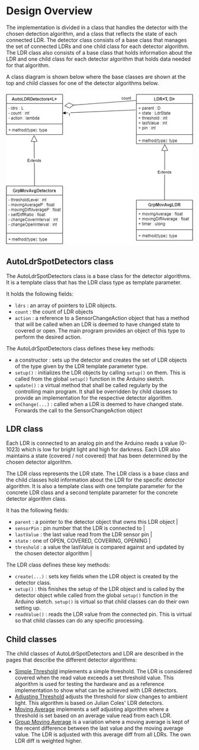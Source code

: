 # Design Overview
The implementation is divided in a class that handles the detector with the chosen 
detection algorithm, and a class that reflects the state of each connected LDR.
The detector class consists of a base class that manages the set of connected LDRs and
one child class for each detector algorithm.
The LDR class also consists of a base class that holds information about the LDR and
one child class for each detector algorithm that holds data needed for that algorithm.

A class diagram is shown below where the base classes are shown at the top and child
classes for one of the detector algorithms below.

![Class Diagram](Classes.png)

## AutoLdrSpotDetectors class

The AutoLdrSpotDetectors class is a base class for the detector algorithms. 
It is a template class that has the LDR class type as template parameter.

It holds the following fields:
* ```ldrs``` : an array of pointers to LDR objects.
* ```count``` : the count of LDR objects
* ```action``` : a reference to a SensorChangeAction object that has a method that will
  be called when an LDR is deemed to have changed state to covered or open.
  The main program provides an object of this type to perform the desired action.  

The AutoLdrSpotDetectors class defines these key methods:
* a constructor : sets up the detector and creates the set of LDR objects of the 
  type given by the LDR template parameter type.
* ```setup()``` : initializes the LDR objects by calling ```setup()``` on them.
  This is called from the global ```setup()``` function in the Arduino sketch.
* ```update()``` : a virtual method that shall be called regularly by the controlling
  main program. 
  It shall be overridden by child classes to provide an implementation for the respective
  detector algorithm.
* ```onChange(...)``` : called when a LDR is deemed to have changed state. Forwards the call
  to the SensorChangeAction object
  
## LDR class

Each LDR is connected to an analog pin and the Arduino reads
a value (0-1023) which is low for bright light and high for darkness.
Each LDR also maintains a state (covered / not covered) that has been determined by 
the chosen detector algorithm.

The LDR class represents the LDR state. The LDR class is a base class and the child 
classes hold information about the LDR for the specific detector algorithm.
It is also a template class with one template parameter for the concrete LDR class
and a second template parameter for the concrete detector algorithm class.

It has the following fields:
* ```parent``` : a pointer to the detector object that owns this LDR object                             |
* ```sensorPin``` : pin number that the LDR is connected to                                                |
* ```lastValue``` : the last value read from the LDR sensor pin                                            |
* ```state``` : one of OPEN, COVERED, COVERING, OPENING                                                |
* ```threshold``` : a value the lastValue is compared against and updated by the chosen detector algorithm |

The LDR class defines these key methods:
* ```create(...)``` : sets key fields when the LDR object is created by the detector class.
* ```setup()``` : this finishes the setup of the LDR object and is called by the detector object
  while called from the global ```setup()``` function in the Arduino sketch.
  ```setup()``` is virtual so that child classes can do their own setting up.
* ```readValue()``` : reads the LDR value from the connected pin. This is virtual so that 
  child classes can do any specific processing.

## Child classes
The child classes of AutoLdrSpotDetectors and LDR are described in the pages that describe 
the different detector algorithms: 
* [Simple Threshold](ThresholdDesign.md) implements a simple threshold.
  The LDR is considered covered when the read value exceeds a set threshold value.
  This algorithm is used for testing the hardware and as a reference
  implementation to show what can be achieved with LDR detectors.
* [Adjusting Threshold](AdjustingThresholdDesign.md) adjusts the threshold
  for slow changes to ambient light.
  This algorithm is based on Julian Coles' LDR detectors.
* [Moving Average](MovingAverageDesign.md) implements a self adjusting
  algorithm where a threshold is set based on an average value read from
  each LDR.
* [Group Moving Average](GroupMovingAverageDesign.md) is a variation
  where a moving average is kept of the recent difference between the last value
  and the moving average value.
  The LDR is adjusted with this average diff from all LDRs. The own
  LDR diff is weighted higher.